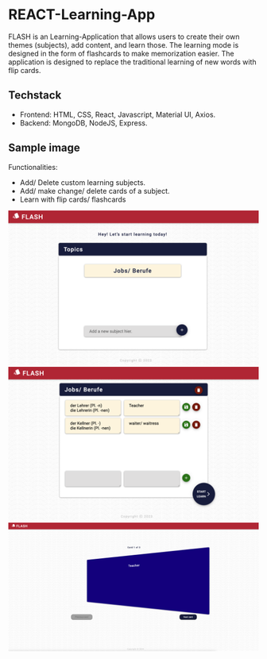 # REACT-Learning-App
FLASH is an Learning-Application that allows users to create their own themes (subjects), add content, and learn those. The learning mode is designed in the form of flashcards to make memorization easier. The application is designed to replace the traditional learning of new words with flip cards.

## Techstack
* Frontend: HTML, CSS, React, Javascript, Material UI, Axios.
* Backend: MongoDB, NodeJS, Express.

## Sample image
Functionalities:
* Add/ Delete custom learning subjects.
* Add/ make change/ delete cards of a subject.
* Learn with flip cards/ flashcards
  
![homepage](/img/flash-app3.png 'Homepage')
![subjectpage](/img/flash-app2.png 'Subject page')
![learnmode](/img/flash-app.png 'Learnmode')
